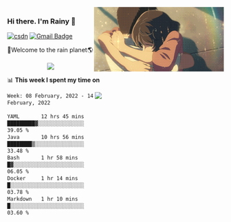 <img  align='right' height="150" src="https://github.com/LikeRainDay/LikeRainDay/blob/master/pic/img_rain_1.gif?raw=true">



### Hi there. I'm Rainy :lemon:

[![csdn](https://img.shields.io/badge/-csdn-c14438?style=flat-square&logo=c&logoColor=white)](https://blog.csdn.net/qq_15807167)
[![Gmail Badge](https://img.shields.io/badge/-gmail-c14438?style=flat-square&logo=Gmail&logoColor=white&link=mailto:houshuai0816@gmail.com)](mailto:houshuai0816@gmail.com)

🚀Welcome to the rain planet🌎

<center>
<img align='center'  src="https://source.unsplash.com/random/1200x600">
</center>

📊 **This week I spent my time on**

<img align='right'   width="300" src="https://github-readme-stats.vercel.app/api?username=LikeRainDay&show_icons=true&title_color=fff&icon_color=79ff97&text_color=9f9f9f&bg_color=151515">

<!--START_SECTION:waka-->
```text
Week: 08 February, 2022 - 14 February, 2022

YAML       12 hrs 45 mins  █████████▓░░░░░░░░░░░░░░░   39.05 % 
Java       10 hrs 56 mins  ████████▒░░░░░░░░░░░░░░░░   33.48 % 
Bash       1 hr 58 mins    █▓░░░░░░░░░░░░░░░░░░░░░░░   06.05 % 
Docker     1 hr 14 mins    █░░░░░░░░░░░░░░░░░░░░░░░░   03.78 % 
Markdown   1 hr 10 mins    █░░░░░░░░░░░░░░░░░░░░░░░░   03.60 % 
```
<!--END_SECTION:waka-->
